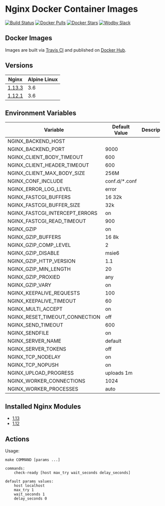 # Nginx Docker Container Images

[![Build Status](https://travis-ci.org/wodby/nginx.svg?branch=master)](https://travis-ci.org/wodby/nginx)
[![Docker Pulls](https://img.shields.io/docker/pulls/wodby/nginx.svg)](https://hub.docker.com/r/wodby/nginx)
[![Docker Stars](https://img.shields.io/docker/stars/wodby/nginx.svg)](https://hub.docker.com/r/wodby/nginx)
[![Wodby Slack](http://slack.wodby.com/badge.svg)](http://slack.wodby.com)

## Docker Images

Images are built via [Travis CI](https://travis-ci.org/wodby/nginx) and published on [Docker Hub](https://hub.docker.com/r/wodby/nginx). 

## Versions

| Nginx | Alpine Linux |
| ----- | ------------ |
| [1.13.3](https://github.com/wodby/nginx/tree/master/1.13/Dockerfile) | 3.6 |  
| [1.12.1](https://github.com/wodby/nginx/tree/master/1.12/Dockerfile) | 3.6 |  

## Environment Variables

| Variable | Default Value | Description |
| -------- | ------------- | ----------- |
| NGINX_BACKEND_HOST             |                       | |
| NGINX_BACKEND_PORT             | 9000                  | |
| NGINX_CLIENT_BODY_TIMEOUT      | 600                   | |
| NGINX_CLIENT_HEADER_TIMEOUT    | 600                   | |
| NGINX_CLIENT_MAX_BODY_SIZE     | 256M                  | |
| NGINX_CONF_INCLUDE             | conf.d/*.conf         | |
| NGINX_ERROR_LOG_LEVEL          | error                 | |
| NGINX_FASTCGI_BUFFERS          | 16 32k                | |
| NGINX_FASTCGI_BUFFER_SIZE      | 32k                   | |
| NGINX_FASTCGI_INTERCEPT_ERRORS | on                    | |
| NGINX_FASTCGI_READ_TIMEOUT     | 900                   | |
| NGINX_GZIP                     | on                    | |
| NGINX_GZIP_BUFFERS             | 16 8k                 | |
| NGINX_GZIP_COMP_LEVEL          | 2                     | |
| NGINX_GZIP_DISABLE             | msie6                 | |
| NGINX_GZIP_HTTP_VERSION        | 1.1                   | |
| NGINX_GZIP_MIN_LENGTH          | 20                    | |
| NGINX_GZIP_PROXIED             | any                   | |
| NGINX_GZIP_VARY                | on                    | |
| NGINX_KEEPALIVE_REQUESTS       | 100                   | |
| NGINX_KEEPALIVE_TIMEOUT        | 60                    | |
| NGINX_MULTI_ACCEPT             | on                    | |
| NGINX_RESET_TIMEOUT_CONNECTION | off                   | |
| NGINX_SEND_TIMEOUT             | 600                   | |
| NGINX_SENDFILE                 | on                    | |
| NGINX_SERVER_NAME              | default               | |
| NGINX_SERVER_TOKENS            | off                   | |
| NGINX_TCP_NODELAY              | on                    | |
| NGINX_TCP_NOPUSH               | on                    | |
| NGINX_UPLOAD_PROGRESS          | uploads 1m            | |
| NGINX_WORKER_CONNECTIONS       | 1024                  | |
| NGINX_WORKER_PROCESSES         | auto                  | |

## Installed Nginx Modules

* [1.13](https://raw.githubusercontent.com/wodby/nginx/master/1.13/tests/nginx_modules)
* [1.12](https://raw.githubusercontent.com/wodby/nginx/master/1.12/tests/nginx_modules)

## Actions

Usage:
```
make COMMAND [params ...]

commands:
    check-ready [host max_try wait_seconds delay_seconds]
 
default params values:
    host localhost
    max_try 1
    wait_seconds 1
    delay_seconds 0
```
